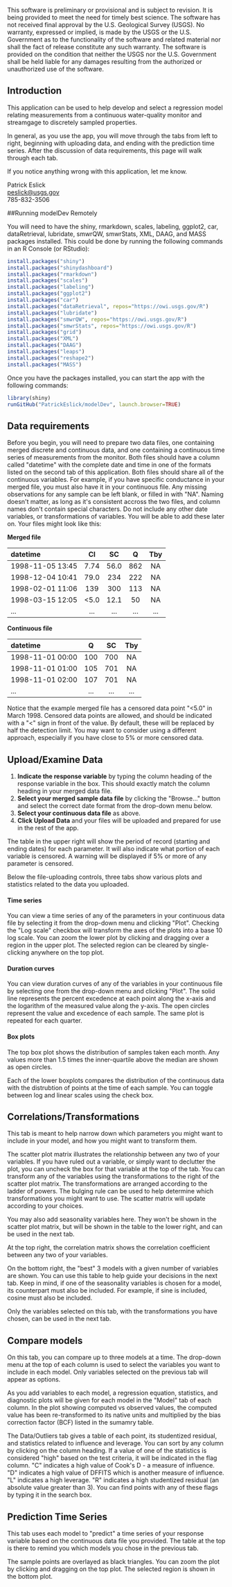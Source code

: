 
This software is preliminary or provisional and is subject to revision. It is being provided to meet the need for timely best science. The software has not received final approval by the U.S. Geological Survey (USGS). No warranty, expressed or implied, is made by the USGS or the U.S. Government as to the functionality of the software and related material nor shall the fact of release constitute any such warranty. The software is provided on the condition that neither the USGS nor the U.S. Government shall be held liable for any damages resulting from the authorized or unauthorized use of the software.

## Introduction

This application can be used to help develop and select a regression model relating measurements from a continuous water-quality monitor and streamgage to discretely sampled properties.

In general, as you use the app, you will move through the tabs from left to right, beginning with uploading data, and ending with the prediction time series. After the discussion of data requirements, this page will walk through each tab.

If you notice anything wrong with this application, let me know. 
 
Patrick Eslick  
peslick@usgs.gov  
785-832-3506

##Running modelDev Remotely

You will need to have the shiny, rmarkdown, scales, labeling, ggplot2, car, dataRetrieval, lubridate, smwrQW, smwrStats, XML, DAAG, and MASS packages installed. This could be done by running the following commands in an R Console (or RStudio):

``` r
install.packages("shiny") 
install.packages("shinydashboard")
install.packages("rmarkdown") 
install.packages("scales") 
install.packages("labeling")
install.packages("ggplot2") 
install.packages("car") 
install.packages("dataRetrieval", repos="https://owi.usgs.gov/R") 
install.packages("lubridate") 
install.packages("smwrQW", repos="https://owi.usgs.gov/R") 
install.packages("smwrStats", repos="https://owi.usgs.gov/R") 
install.packages("grid") 
install.packages("XML")
install.packages("DAAG")
install.packages("leaps")
install.packages("reshape2")
install.packages("MASS")
```
Once you have the packages installed, you can start the app with the following commands:

``` r
library(shiny)
runGitHub("PatrickEslick/modelDev", launch.browser=TRUE)
```
## Data requirements

Before you begin, you will need to prepare two data files, one containing merged discrete and continuous data, and one containing a continuous time series of measurements from the monitor. Both files should have a column called "datetime" with the complete date and time in one of the formats listed on the second tab of this application. Both files should share all of the continuous variables. For example, if you have specific conductance in your merged file, you must also have it in your continuous file. Any missing observations for any sample can be left blank, or filled in with "NA". Naming doesn't matter, as long as it's consistent accross the two files, and column names don't contain special characters. Do not include any other date variables, or transformations of variables. You will be able to add these later on. Your files might look like this:

**Merged file**

|datetime         | Cl | SC | Q  | Tby  |  
|:----------------|:--:|:--:|:--:|:----:|  
|1998-11-05 13:45 |7.74|56.0|862 |NA    |  
|1998-12-04 10:41 |79.0|234 |222 |NA    |  
|1998-02-01 11:06 |139 |300 |113 |NA    |   
|1998-03-15 12:05 |<5.0|12.1|50  |NA    |  
|...              |... |... |... |...   |   

**Continuous file**

|datetime         | Q  | SC | Tby |  
|:----------------|:--:|:--:|:---:|  
|1998-11-01 00:00 |100 |700 |NA   |  
|1998-11-01 01:00 |105 |701 |NA   |  
|1998-11-01 02:00 |107 |701 |NA   |  
|...              |... |... |...  |  

Notice that the example merged file has a censored data point "<5.0" in March 1998. Censored data points are allowed, and should be indicated with a "<" sign in front of the value. By default, these will be replaced by half the detection limit. You may want to consider using a different approach, especially if you have close to 5% or more censored data. 

## Upload/Examine Data

1. **Indicate the response variable** by typing the column heading of the response variable in the box. This should exactly match the column heading in your merged data file.
2. **Select your merged sample data file** by clicking the "Browse..." button and select the correct date format from the drop-down menu below.
3. **Select your continuous data file** as above.
4. **Click Upload Data** and your files will be uploaded and prepared for use in the rest of the app.

The table in the upper right will show the period of record (starting and ending dates) for each parameter. It will also indicate what portion of each variable is censored. A warning will be displayed if 5% or more of any parameter is censored.

Below the file-uploading controls, three tabs show various plots and statistics related to the data you uploaded.

#### Time series

You can view a time series of any of the parameters in your continuous data file by selecting it from the drop-down menu and clicking "Plot". Checking the "Log scale" checkbox will transform the axes of the plots into a base 10 log scale. You can zoom the lower plot by clicking and dragging over a region in the upper plot. The selected region can be cleared by single-clicking anywhere on the top plot.

#### Duration curves

You can view duration curves of any of the variables in your continuous file by selecting one from the drop-down menu and clicking "Plot". The solid line represents the percent excedence at each point along the x-axis and the logarithm of the measured value along the y-axis. The open circles represent the value and excedence of each sample. The same plot is repeated for each quarter.

#### Box plots

The top box plot shows the distribution of samples taken each month. Any values more than 1.5 times the inner-quartile above the median are shown as open circles.

Each of the lower boxplots compares the distribution of the continuous data with the distrubtion of points at the time of each sample. You can toggle between log and linear scales using the check box.

## Correlations/Transformations

This tab is meant to help narrow down which parameters you might want to include in your model, and how you might want to transform them. 

The scatter plot matrix illustrates the relationship between any two of your variables. If you have ruled out a variable, or simply want to declutter the plot, you can uncheck the box for that variable at the top of the tab. You can transform any of the variables using the transformations to the right of the scatter plot matrix. The transformations are arranged according to the ladder of powers. The bulging rule can be used to help determine which transformations you might want to use. The scatter matrix will update according to your choices.

You may also add seasonality variables here. They won't be shown in the scatter plot matrix, but will be shown in the table to the lower right, and can be used in the next tab.

At the top right, the correlation matrix shows the correlation coefficient between any two of your variables. 

On the bottom right, the "best" 3 models with a given number of variables are shown. You can use this table to help guide your decisions in the next tab. Keep in mind, if one of the seasonality variables is chosen for a model, its counterpart must also be included. For example, if sine is included, cosine must also be included.

Only the variables selected on this tab, with the transformations you have chosen, can be used in the next tab.

## Compare models

On this tab, you can compare up to three models at a time. The drop-down menu at the top of each column is used to select the variables you want to include in each model. Only variables selected on the previous tab will appear as options.

As you add variables to each model, a regression equation, statistics, and diagnostic plots will be given for each model in the "Model" tab of each column. In the plot showing computed vs observed values, the computed value has been re-transformed to its native units and multiplied by the bias correction factor (BCF) listed in the sumamry table.

The Data/Outliers tab gives a table of each point, its studentized residual, and statistics related to influence and leverage. You can sort by any column by clicking on the column heading. If a value of one of the statistics is considered "high" based on the test criteria, it will be indicated in the flag column. "C" indicates a high value of Cook's D - a measure of influence. "D" indicates a high value of DFFITS which is another measure of influence. "L" indicates a high leverage. "R" indicates a high studentized residual (an absolute value greater than 3). You can find points with any of these flags by typing it in the search box.

## Prediction Time Series

This tab uses each model to "predict" a time series of your response variable based on the continuous data file you provided. The table at the top is there to remind you which models you chose in the previous tab.

The sample points are overlayed as black triangles. You can zoom the plot by clicking and dragging on the top plot. The selected region is shown in the bottom plot.

